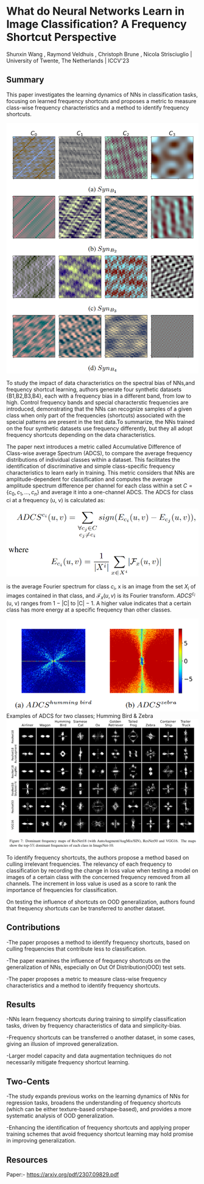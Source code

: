 # What do Neural Networks Learn in Image Classification? A Frequency Shortcut Perspective

Shunxin Wang  ,  Raymond Veldhuis  ,  Christoph Brune   ,  Nicola Strisciuglio | University of Twente, The Netherlands | ICCV'23 

## Summary

This paper investigates the learning dynamics of NNs in classification tasks, focusing on learned frequency shortcuts and proposes a metric to measure class-wise frequency characteristics and a method to identify frequency shortcuts.

<img src='../images/What_do_neural_networks_learn_in_image_classification-A_frequency_shortcut_perspective_SynDatasets.png'>

To study the impact of data characteristics on the spectral bias of NNs,and frequency shortcut learning, authors generate four synthetic datasets {B1,B2,B3,B4}, each with a frequency bias in a different band, from low to high. Control frequency bands and special characterstic frequencies are introduced, demonstrating that the NNs can recognize samples of a given class when only part of the frequencies (shortcuts) associated with the special patterns are present in the test data.To summarize, the NNs trained on the four synthetic datasets use frequency differently, but they all adopt frequency shortcuts depending on the data characteristics.

The paper next introduces a metric called Accumulative Difference of Class-wise average Spectrum (ADCS), to compare the average frequency distributions of individual classes within a dataset. This facilitates the identification of discriminative and simple class-specific frequency characteristics to learn early in training.
This metric considers that NNs are amplitude-dependent for classification and computes the average amplitude spectrum difference per channel for each class within a set $C=\{c_0, c_1, \ldots, c_n\}$ and average it into a one-channel ADCS. The ADCS for class ci at a frequency (u, v) is calculated as:

<img src= '../images/What_do_neural_networks_learn_in_image_classification-A_frequency_shortcut_perspective_Eqns.png'>

is the average Fourier spectrum for class $c_i$, x is an image from the set $X_i$ of images contained in that class, and $\mathcal{F}_x(u, v)$ is its Fourier transform. 
$ADCS^{c_i}$ (u, v) ranges from 1 − |C| to |C| − 1. A higher value indicates that a certain class has more energy at a specific frequency than other classes.

<img src='../images/What_do_neural_networks_learn_in_image_classification-A_frequency_shortcut_perspective_ADCS.png'>
Examples of ADCS for two classes; Humming Bird & Zebra

<img src='../images/What_do_neural_networks_learn_in_image_classification-A_frequency_shortcut_perspective_DFMs.png'>

To identify frequency shortcuts, the authors propose a method based on culling irrelevant frequencies. The relevancy of each frequency to classification by recording the change in loss value when testing a model on images of a certain class with the concerned frequency removed from all channels. The increment in loss value is used as a score to rank the importance of frequencies for classification.

On testing the influence of shortcuts on OOD generalization, authors found that frequency shortcuts can be transferred to another dataset.

## Contributions

-The paper proposes a method to identify frequency shortcuts, based on culling frequencies that contribute less to classification.

-The paper examines the influence of frequency shortcuts on the generalization of NNs, especially on Out Of Distribution(OOD) test sets.

-The paper proposes a metric to measure class-wise frequency characteristics and a method to identify frequency shortcuts.

## Results

-NNs learn frequency shortcuts during training to simplify classification tasks, driven by frequency characteristics of data and simplicity-bias.

-Frequency shortcuts can be transferred o another dataset, in some cases, giving an illusion of improved generalization.

-Larger model capacity and data augmentation techniques do not necessarily mitigate frequency shortcut learning.

## Two-Cents

-The study expands previous works on the learning dynamics of NNs for regression tasks, broadens the understanding of frequency shortcuts (which can be either texture-based orshape-based), and provides a more systematic analysis of OOD generalization. 

-Enhancing the identification of frequency shortcuts and applying proper training schemes that avoid frequency shortcut learning may hold promise in improving generalization.

## Resources

Paper:- https://arxiv.org/pdf/2307.09829.pdf
